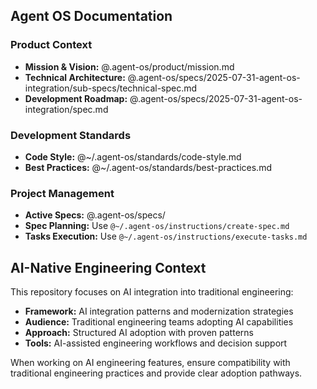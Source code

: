 ## Agent OS Documentation

### Product Context
- **Mission & Vision:** @.agent-os/product/mission.md
- **Technical Architecture:** @.agent-os/specs/2025-07-31-agent-os-integration/sub-specs/technical-spec.md
- **Development Roadmap:** @.agent-os/specs/2025-07-31-agent-os-integration/spec.md

### Development Standards
- **Code Style:** @~/.agent-os/standards/code-style.md
- **Best Practices:** @~/.agent-os/standards/best-practices.md

### Project Management
- **Active Specs:** @.agent-os/specs/
- **Spec Planning:** Use `@~/.agent-os/instructions/create-spec.md`
- **Tasks Execution:** Use `@~/.agent-os/instructions/execute-tasks.md`

## AI-Native Engineering Context

This repository focuses on AI integration into traditional engineering:
- **Framework:** AI integration patterns and modernization strategies
- **Audience:** Traditional engineering teams adopting AI capabilities
- **Approach:** Structured AI adoption with proven patterns
- **Tools:** AI-assisted engineering workflows and decision support

When working on AI engineering features, ensure compatibility with traditional engineering practices and provide clear adoption pathways.